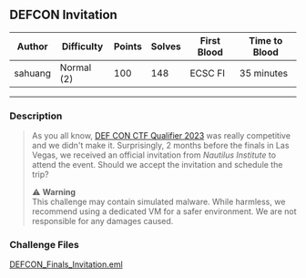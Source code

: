 ## DEFCON Invitation

| Author  | Difficulty | Points | Solves | First Blood | Time to Blood |
| ------- | ---------- | ------ | ------ | ----------- | ------------- |
| sahuang | Normal (2) | 100    | 148    | ECSC FI     | 35 minutes    |

---

### Description

> As you all know, [DEF CON CTF Qualifier 2023](https://quals.2023.nautilus.institute/teams/4.html) was really competitive and we didn't make it. Surprisingly, 2 months before the finals in Las Vegas, we received an official invitation from *Nautilus Institute* to attend the event. Should we accept the invitation and schedule the trip?
>
> ⚠ **Warning**  
> This challenge may contain simulated malware. While harmless, we recommend using a dedicated VM for a safer environment. We are not responsible for any damages caused.

### Challenge Files

[DEFCON_Finals_Invitation.eml](dist/DEFCON_Finals_Invitation.eml)
